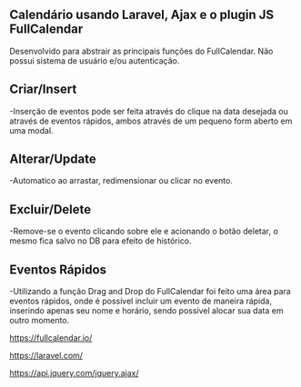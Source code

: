 ## Calendário usando Laravel, Ajax e o plugin JS FullCalendar

Desenvolvido para abstrair as principais funções do FullCalendar. Não possui sistema de usuário e/ou autenticação.

## Criar/Insert
-Inserção de eventos pode ser feita através do clique na data desejada ou através de eventos rápidos, ambos através de um pequeno form aberto em uma modal. 

## Alterar/Update
-Automatico ao arrastar, redimensionar ou clicar no evento.

## Excluir/Delete
-Remove-se o evento clicando sobre ele e acionando o botão deletar, o mesmo fica salvo no DB para efeito de histórico.

## Eventos Rápidos
-Utilizando a função Drag and Drop do FullCalendar foi feito uma área para eventos rápidos, onde é possível incluir um evento de maneira rápida, inserindo apenas seu nome e horário, sendo possível alocar sua data em outro momento.

https://fullcalendar.io/

https://laravel.com/

https://api.jquery.com/jquery.ajax/
